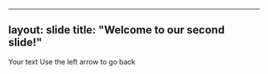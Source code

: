 ---------
layout: slide
title: "Welcome to our second slide!"
-----------
Your text
Use the left arrow to go back
